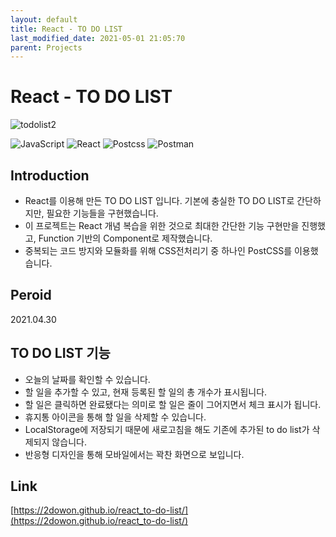```yaml
---
layout: default
title: React - TO DO LIST
last_modified_date: 2021-05-01 21:05:70
parent: Projects
---
```


# React - TO DO LIST

![todolist2](/assets/images/project/todolist2.gif)

<img alt="JavaScript" src ="https://img.shields.io/badge/JavaScript-F7DF1E.svg?&style=for-the-badge&logo=JavaScript&logoColor=white"/> <img alt="React" src="https://img.shields.io/badge/react%20-%2320232a.svg?&style=for-the-badge&logo=react&logoColor=%2361DAFB"/> <img alt="Postcss" src ="https://img.shields.io/badge/postcss-DD3A0A.svg?&style=for-the-badge&logo=postcss&logoColor=white"/> <img alt="Postman" src ="https://img.shields.io/badge/Yarn-2c8ebb.svg?&style=for-the-badge&logo=yarn&logoColor=white"/>

## Introduction

- React를 이용해 만든 TO DO LIST 입니다. 기본에 충실한 TO DO LIST로 간단하지만, 필요한 기능들을 구현했습니다.
- 이 프로젝트는 React 개념 복습을 위한 것으로 최대한 간단한 기능 구현만을 진행했고, Function 기반의 Component로 제작했습니다.
- 중복되는 코드 방지와 모듈화를 위해 CSS전처리기 중 하나인 PostCSS를 이용했습니다.

## Peroid

2021.04.30

## TO DO LIST 기능

- 오늘의 날짜를 확인할 수 있습니다.
- 할 일을 추가할 수 있고, 현재 등록된 할 일의 총 개수가 표시됩니다.
- 할 일은 클릭하면 완료됐다는 의미로 할 일은 줄이 그어지면서 체크 표시가 됩니다.
- 휴지통 아이콘을 통해 할 일을 삭제할 수 있습니다.
- LocalStorage에 저장되기 때문에 새로고침을 해도 기존에 추가된 to do list가 삭제되지 않습니다.
- 반응형 디자인을 통해 모바일에서는 꽉찬 화면으로 보입니다.

## Link

[https://2dowon.github.io/react_to-do-list/](https://2dowon.github.io/react_to-do-list/)
